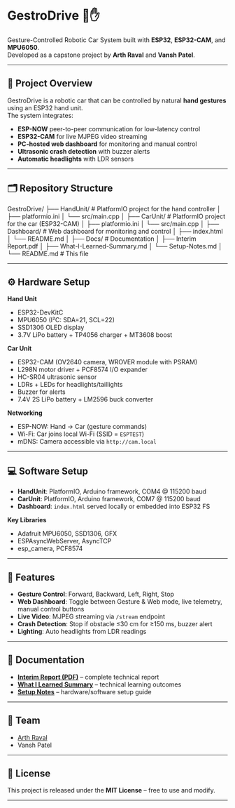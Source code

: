 # GestroDrive 🚗✋

Gesture-Controlled Robotic Car System built with **ESP32**, **ESP32-CAM**, and **MPU6050**.  
Developed as a capstone project by **Arth Raval** and **Vansh Patel**.  

---

## 📌 Project Overview
GestroDrive is a robotic car that can be controlled by natural **hand gestures** using an ESP32 hand unit.  
The system integrates:
- **ESP-NOW** peer-to-peer communication for low-latency control  
- **ESP32-CAM** for live MJPEG video streaming  
- **PC-hosted web dashboard** for monitoring and manual control  
- **Ultrasonic crash detection** with buzzer alerts  
- **Automatic headlights** with LDR sensors  

---

## 🗂️ Repository Structure
GestroDrive/
├── HandUnit/ # PlatformIO project for the hand controller
│ ├── platformio.ini
│ └── src/main.cpp
│
├── CarUnit/ # PlatformIO project for the car (ESP32-CAM)
│ ├── platformio.ini
│ └── src/main.cpp
│
├── Dashboard/ # Web dashboard for monitoring and control
│ ├── index.html
│ └── README.md
│
├── Docs/ # Documentation
│ ├── Interim Report.pdf
│ ├── What-I-Learned-Summary.md
│ └── Setup-Notes.md
│
└── README.md # This file

---

## ⚙️ Hardware Setup
**Hand Unit**
- ESP32-DevKitC  
- MPU6050 (I²C: SDA=21, SCL=22)  
- SSD1306 OLED display  
- 3.7V LiPo battery + TP4056 charger + MT3608 boost  

**Car Unit**
- ESP32-CAM (OV2640 camera, WROVER module with PSRAM)  
- L298N motor driver + PCF8574 I/O expander  
- HC-SR04 ultrasonic sensor  
- LDRs + LEDs for headlights/taillights  
- Buzzer for alerts  
- 7.4V 2S LiPo battery + LM2596 buck converter  

**Networking**
- ESP-NOW: Hand → Car (gesture commands)  
- Wi-Fi: Car joins local Wi-Fi (SSID = `ESPTEST`)  
- mDNS: Camera accessible via `http://cam.local`  

---

## 💻 Software Setup
- **HandUnit**: PlatformIO, Arduino framework, COM4 @ 115200 baud  
- **CarUnit**: PlatformIO, Arduino framework, COM7 @ 115200 baud  
- **Dashboard**: `index.html` served locally or embedded into ESP32 FS  

**Key Libraries**
- Adafruit MPU6050, SSD1306, GFX  
- ESPAsyncWebServer, AsyncTCP  
- esp_camera, PCF8574  

---

## 🚀 Features
- **Gesture Control**: Forward, Backward, Left, Right, Stop  
- **Web Dashboard**: Toggle between Gesture & Web mode, live telemetry, manual control buttons  
- **Live Video**: MJPEG streaming via `/stream` endpoint  
- **Crash Detection**: Stop if obstacle ≤30 cm for ≥150 ms, buzzer alert  
- **Lighting**: Auto headlights from LDR readings  

---

## 📖 Documentation
- **[Interim Report (PDF)](Docs/Interim%20Report.pdf)** – complete technical report  
- **[What I Learned Summary](Docs/What-I-Learned-Summary.md)** – technical learning outcomes  
- **[Setup Notes](Docs/Setup-Notes.md)** – hardware/software setup guide  

---

## 👥 Team
- [Arth Raval](https://github.com/arth-7)  
- Vansh Patel  

---

## 📜 License
This project is released under the **MIT License** – free to use and modify.  

---
